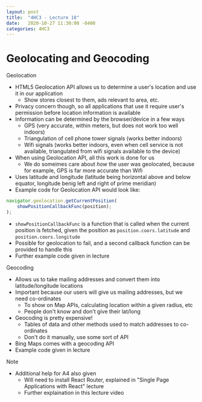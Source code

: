 ```yaml
---
layout: post
title:  "4HC3 - Lecture 18"
date:   2020-10-27 11:30:00 -0400
categories: 4HC3
---
```


Geolocating and Geocoding
===

Geolocation
- HTML5 Geolocation API allows us to determine a user's location and use it in our application
    - Show stores closest to them, ads relevant to area, etc.
- Privacy concern though, so all applications that use it require user's permission before location information is available
- Information can be determined by the browser/device in a few ways
    - GPS (very accurate, within meters, but does not work too well indoors)
    - Triangulation of cell phone tower signals (works better indoors)
    - Wifi signals (works better indoors, even when cell service is not available, triangulated from wifi signals available to the device)
- When using Geolocation API, all this work is done for us
    - We do someimes care about *how* the user was geolocated, because for example, GPS is far more accurate than Wifi
- Uses latitude and longitude (latitude being horizontal above and below equator, longitude benig left and right of prime meridian)
- Example code for Geolocation API would look like:  
```js
navigator.geolocation.getCurrentPosition(
    showPositionCallbackFunc(position);
);
```
- `showPositionCallbackFunc` is a function that is called when the current position is fetched, given the position as `position.coors.latitude` and `position.coors.longitude`
- Possible for geolocation to fail, and a second callback function can be provided to handle this
- Further example code given in lecture

Geocoding
- Allows us to take mailing addresses and convert them into latitude/longitude locations
- Important because our users will give us mailing addresses, but we need co-ordinates
    - To show on Map APIs, calculating location within a given radius, etc
    - People don't know and don't give their lat/long
- Geocoding is pretty expensive!
    - Tables of data and other methods used to match addresses to co-ordinates
    - Don't do it manually, use some sort of API
- Bing Maps comes with a geocoding API
- Example code given in lecture

Note
- Additional help for A4 also given
    - Will need to install React Router, explained in "Single Page Applications with React" lecture
    - Further explaination in this lecture video
